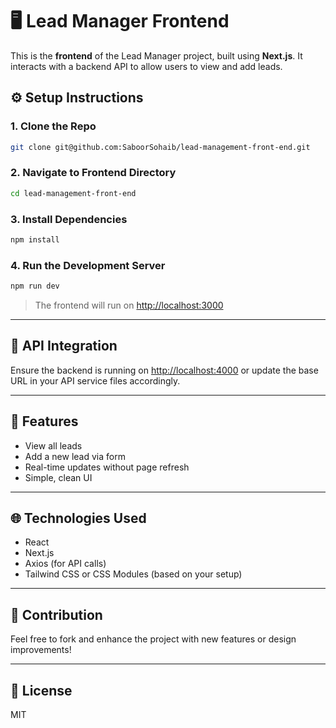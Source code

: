 # 🖥️ Lead Manager Frontend

This is the **frontend** of the Lead Manager project, built using **Next.js**. It interacts with a backend API to allow users to view and add leads.

## ⚙️ Setup Instructions

### 1. Clone the Repo

```bash
git clone git@github.com:SaboorSohaib/lead-management-front-end.git
```

### 2. Navigate to Frontend Directory

```bash
cd lead-management-front-end
```

### 3. Install Dependencies

```bash
npm install
```

### 4. Run the Development Server

```bash
npm run dev
```

> The frontend will run on [http://localhost:3000](http://localhost:3000)

---

## 🔌 API Integration

Ensure the backend is running on [http://localhost:4000](http://localhost:4000) or update the base URL in your API service files accordingly.

---

## 🧪 Features

- View all leads
- Add a new lead via form
- Real-time updates without page refresh
- Simple, clean UI

---

## 🌐 Technologies Used

- React
- Next.js
- Axios (for API calls)
- Tailwind CSS or CSS Modules (based on your setup)

---

## 🤝 Contribution

Feel free to fork and enhance the project with new features or design improvements!

---

## 📄 License

MIT
